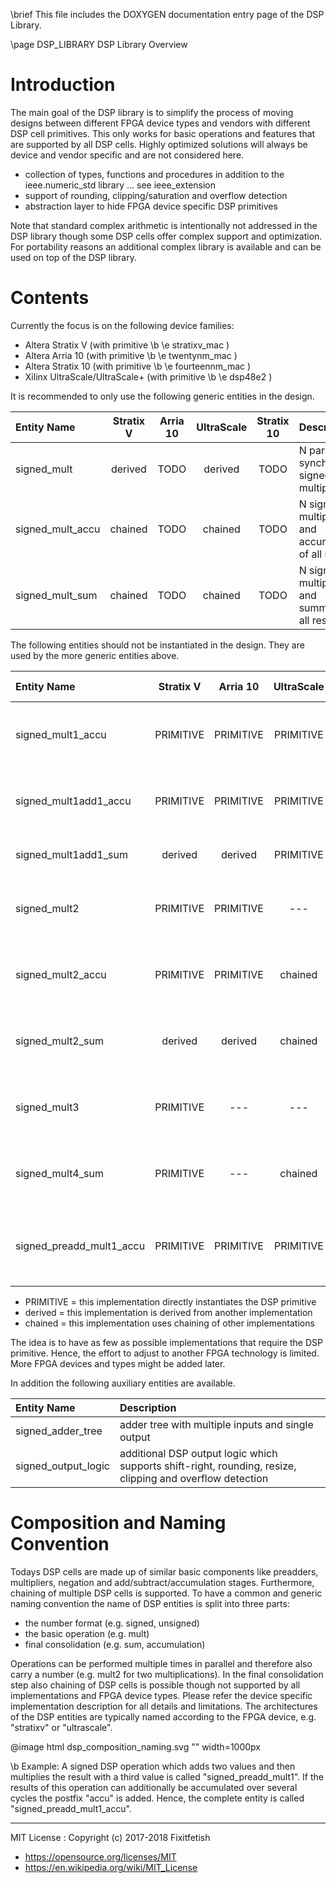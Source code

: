 \brief This file includes the DOXYGEN documentation entry page of the DSP Library.

\page DSP_LIBRARY DSP Library Overview

Introduction
============

The main goal of the DSP library is to simplify the process of moving designs between
different FPGA device types and vendors with different DSP cell primitives.
This only works for basic operations and features that are supported by all DSP cells.
Highly optimized solutions will always be device and vendor specific and are not considered here.

* collection of types, functions and procedures in addition to the ieee.numeric_std library ... see ieee_extension
* support of rounding, clipping/saturation and overflow detection
* abstraction layer to hide FPGA device specific DSP primitives

Note that standard complex arithmetic is intentionally not addressed in the DSP library though
some DSP cells offer complex support and optimization. For portability reasons an additional
complex library is available and can be used on top of the DSP library.

Contents
========

Currently the focus is on the following device families:
* Altera Stratix V (with primitive \b \e stratixv_mac )
* Altera Arria 10 (with primitive \b \e twentynm_mac )
* Altera Stratix 10 (with primitive \b \e fourteennm_mac )
* Xilinx UltraScale/UltraScale+ (with primitive \b \e dsp48e2 )

It is recommended to only use the following generic entities in the design.

|Entity Name               | Stratix V  | Arria 10  | UltraScale | Stratix 10 | Description
|:-------------------------|:----------:|:---------:|:----------:|:----------:|:-----------------
|signed_mult               | derived    | TODO      | derived    | TODO       | N parallel and synchronous signed multiplications
|signed_mult_accu          | chained    | TODO      | chained    | TODO       | N signed multiplications and accumulation of all results
|signed_mult_sum           | chained    | TODO      | chained    | TODO       | N signed multiplications and summation of all results

The following entities should not be instantiated in the design. They are used by the more generic entities above.

|Entity Name               | Stratix V  | Arria 10  | UltraScale | Stratix 10 | Description
|:-------------------------|:----------:|:---------:|:----------:|:----------:|:-----------------
|signed_mult1_accu         | PRIMITIVE  | PRIMITIVE | PRIMITIVE  | TODO       | one signed multiplication and accumulation of all results
|signed_mult1add1_accu     | PRIMITIVE  | PRIMITIVE | PRIMITIVE  | TODO       | one value +/- signed product and accumulation of all results
|signed_mult1add1_sum      | derived    | derived   | PRIMITIVE  | TODO       | one value +/- signed product
|signed_mult2              | PRIMITIVE  | PRIMITIVE | ---        | TODO       | two parallel and synchronous signed multiplications
|signed_mult2_accu         | PRIMITIVE  | PRIMITIVE | chained    | TODO       | two signed multiplications and accumulation of all results
|signed_mult2_sum          | derived    | derived   | chained    | TODO       | two signed multiplications and sum product results
|signed_mult3              | PRIMITIVE  | ---       | ---        | TODO       | three parallel and synchronous signed multiplications
|signed_mult4_sum          | PRIMITIVE  | ---       | chained    | TODO       | four signed multiplications and sum product results
|signed_preadd_mult1_accu  | PRIMITIVE  | PRIMITIVE | PRIMITIVE  | TODO       | multiply sum of two signed with another signed and accumulate results

* PRIMITIVE = this implementation directly instantiates the DSP primitive
* derived = this implementation is derived from another implementation
* chained = this implementation uses chaining of other implementations

The idea is to have as few as possible implementations that require the DSP primitive. Hence, the 
effort to adjust to another FPGA technology is limited. 
More FPGA devices and types might be added later.

In addition the following auxiliary entities are available.

|Entity Name               | Description
|:-------------------------|:---------------------------------------------------
|signed_adder_tree         | adder tree with multiple inputs and single output
|signed_output_logic       | additional DSP output logic which supports shift-right, rounding, resize, clipping and overflow detection

Composition and Naming Convention
=================================

Todays DSP cells are made up of similar basic components like preadders, multipliers, negation
and add/subtract/accumulation stages. Furthermore, chaining of multiple DSP cells is supported.
To have a common and generic naming convention the name of DSP entities is split into three parts:
* the number format (e.g. signed, unsigned)
* the basic operation (e.g. mult) 
* final consolidation (e.g. sum, accumulation)

Operations can be performed multiple times in parallel and therefore also carry a number (e.g.
mult2 for two multiplications). In the final consolidation step also chaining of DSP cells is
possible though not supported by all implementations and FPGA device types. Please refer
the device specific implementation description for all details and limitations.
The architectures of the DSP entities are typically named according to the FPGA
device, e.g. "stratixv" or "ultrascale".

@image html dsp_composition_naming.svg "" width=1000px

\b Example: A signed DSP operation which adds two values and then multiplies the result with a
third value is called "signed_preadd_mult1". If the results of this operation can additionally
be accumulated over several cycles the postfix "accu" is added. Hence, the complete entity is
called "signed_preadd_mult1_accu".

---
MIT License : Copyright (c) 2017-2018 Fixitfetish
 - <https://opensource.org/licenses/MIT>
 - <https://en.wikipedia.org/wiki/MIT_License>
